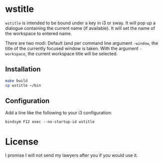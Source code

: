 # wstitle

`wstitle` is intended to be bound under a key in i3 or sway. It will pop up a
dialogue containing the current name (if available). It will set the name of the
workspace to entered name.

There are two modi: Default (and per command line argument `-window`, the title
of the currently focused window is taken. With the argument `-workspace`, the
current workspace title will be selected.

## Installation

```sh
make build
cp wstitle ~/bin
```

## Configuration
Add a line like the following to your i3 configuration:

```
bindsym F12 exec --no-startup-id wstitle
```

# License
I promise I will not send my lawyers after you if you would use it.
